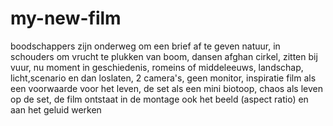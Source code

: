 # my-new-film
boodschappers zijn onderweg om een brief af te geven
natuur, in schouders om vrucht te plukken van boom, dansen afghan cirkel, zitten bij vuur, nu moment in geschiedenis, romeins of middeleeuws, landschap, licht,scenario en dan loslaten, 2 camera's, geen monitor, inspiratie
film als een voorwaarde voor het leven, de set als een mini biotoop, chaos als leven op de set, de film ontstaat in de montage ook het beeld (aspect ratio) en aan het geluid werken